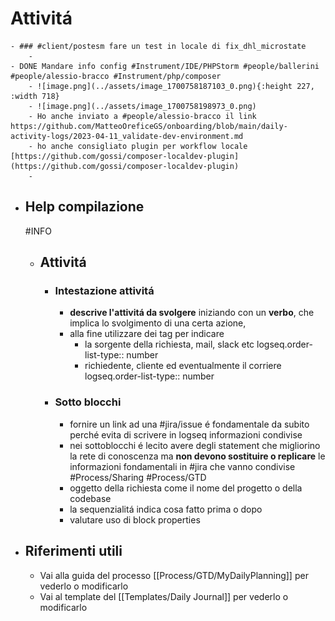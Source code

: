 # Attivitá
	- ### #client/postesm fare un test in locale di fix_dhl_microstate
		-
	- DONE Mandare info config #Instrument/IDE/PHPStorm #people/ballerini #people/alessio-bracco #Instrument/php/composer
		- ![image.png](../assets/image_1700758187103_0.png){:height 227, :width 718}
		- ![image.png](../assets/image_1700758198973_0.png)
		- Ho anche inviato a #people/alessio-bracco il link https://github.com/MatteoOreficeGS/onboarding/blob/main/daily-activity-logs/2023-04-11_validate-dev-environment.md
		- ho anche consigliato plugin per workflow locale [https://github.com/gossi/composer-localdev-plugin](https://github.com/gossi/composer-localdev-plugin)
		-
- ## Help compilazione
  #INFO
	- ## Attivitá
		- ### Intestazione attivitá
			- **descrive l'attivitá da svolgere** iniziando con un **verbo**, che implica lo svolgimento di una certa azione,
			- alla fine utilizzare dei tag per indicare
				- la sorgente della richiesta, mail, slack etc
				  logseq.order-list-type:: number
				- richiedente, cliente ed eventualmente il corriere
				  logseq.order-list-type:: number
		- ### Sotto blocchi
			- fornire un link ad una #jira/issue é fondamentale da subito perché evita di scrivere in logseq informazioni condivise
			- nei sottoblocchi é lecito avere degli statement che migliorino la rete di conoscenza ma **non devono sostituire o replicare** le informazioni fondamentali in #jira che vanno condivise #Process/Sharing #Process/GTD
			- oggetto della richiesta come il nome del progetto o della codebase
			- la sequenzialitá indica cosa fatto prima o dopo
			- valutare uso di block properties
- ## Riferimenti utili
	- Vai alla guida del processo [[Process/GTD/MyDailyPlanning]] per vederlo o modificarlo
	- Vai al template del [[Templates/Daily Journal]] per vederlo o modificarlo